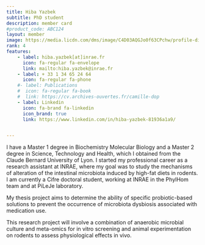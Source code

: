 ```yaml
---
title: Hiba Yazbek
subtitle: PhD student
description: member card
#product_code: ABC124
layout: member
image: https://media.licdn.com/dms/image/C4D03AQGJo0f63CPchw/profile-displayphoto-shrink_200_200/0/1612362199791?e=1704931200&v=beta&t=jGvxJwSlXD5kflCZgya68DLrNUlos7MNhd3OVOEB_dw
rank: 4
features:
    - label: hiba.yazbek[at]inrae.fr
      icon: fa-regular fa-envelope
      link: mailto:hiba.yazbek@inrae.fr
    - label: + 33 1 34 65 24 64
      icon: fa-regular fa-phone
    #- label: Publications
    #  icon: fa-regular fa-book
    #  link: https://cv.archives-ouvertes.fr/camille-dop
    - label: Linkedin
      icon: fa-brand fa-linkedin
      icon_brand: true
      link: https://www.linkedin.com/in/hiba-yazbek-81936a1a9/


---
```


I have a Master 1 degree in Biochemistry Molecular Biology and a Master 2 degree in Science, Technology and Health, which I obtained from the Claude Bernard University of Lyon. I started my professional career as a research assistant at INRAE, where my goal was to study the mechanisms of alteration of the intestinal microbiota induced by high-fat diets in rodents. I am currently a Cifre doctoral student, working at INRAE in the PhylHom team and at PiLeJe laboratory.

My thesis project aims to determine the ability of specific probiotic-based solutions to prevent the occurrence of microbiota dysbiosis associated with medication use.

This research project will involve a combination of anaerobic microbial culture and meta-omics for in vitro screening and animal experimentation on rodents to assess physiological effects in vivo.
